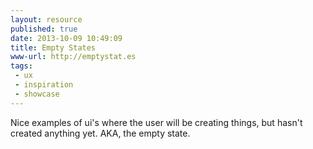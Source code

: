 ```yaml
---
layout: resource
published: true
date: 2013-10-09 10:49:09
title: Empty States
www-url: http://emptystat.es
tags: 
 - ux
 - inspiration
 - showcase
---
```


Nice examples of ui's where the user will be creating things, but hasn't created anything yet. AKA, the empty state.